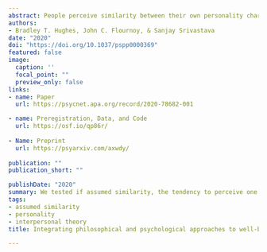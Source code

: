 ```yaml
---
abstract: People perceive similarity between their own personality characteristics and the personality characteristics of others. This association has sometimes been labeled “assumed similarity,” reflecting the interpretation that it is a cognitive bias. Another possibility, however, is an interpersonal path to perceived similarity: personality traits that are manifested in behavior may elicit similar or dissimilar behavior from others, and people form perceptions based on what they have elicited. Drawing on theories of interpersonal perception and interpersonal theory, we proposed and tested for evidence of such perceiver-elicited similarity effects, as well as trait and state assumed similarity. Previously unacquainted participants (N = 322) completed personality assessments, interacted in dyads the next day, and then reported perceptions of each other’s personalities. The results showed broad support for the expression and accurate perceptions of most Big Five domains and facets. The preregistered directional hypotheses for behavior elicitation and perceiver-elicited similarity were supported for 3 of 5 traits. Participants interpersonally elicited and then accurately perceived similarity in sociability and openness, and dissim- ilarity in assertiveness. We also found evidence for assumed similarity for agreeableness and energy level, but participants did not elicit similar behavior from their partners for those traits. We discuss implications for treating perceived similarity as a dynamic, multicomponent phenomenon, and the possibility that assumed similarity emerges from the repeated experience of interpersonally elicited and perceived similarity.
authors:
- Bradley T. Hughes, John C. Flournoy, & Sanjay Srivastava
date: "2020"
doi: "https://doi.org/10.1037/pspp0000369"
featured: false
image:
  caption: ''
  focal_point: ""
  preview_only: false
links:
- name: Paper
  url: https://psycnet.apa.org/record/2020-78682-001

- name: Preregistration, Data, and Code
  url: https://osf.io/qp86r/
  
- Name: Preprint
  url: https://psyarxiv.com/axwdy/
  
publication: ""
publication_short: ""

publishDate: "2020"
summary: We tested if assumed similarity, the tendency to perceive one's owm personality characteristics in others, was partially explained by the elicitation and accurate perceptions of similar behavior from others.
tags:
- assumed similarity
- personality
- interpersonal theory
title: Integrating philosophical and psychological approaches to well-being - The role of success in personal projects

---
```


